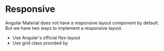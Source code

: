 # Responsive

Angular Material does not have a responsive layout component by default. But we have two ways to implement a responsive layout.

* Use Angular's official flex-layout
* Use grid class provided by 



